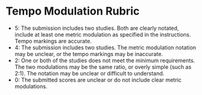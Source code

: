 # Tempo Modulation Rubric

- 5: The submission includes two studies. Both are clearly notated, include at least one metric modulation as specified in the instructions. Tempo markings are accurate.
- 4: The submission includes two studies. The metric modulation notation may be unclear, or the tempo markings may be inaccurate.
- 2: One or both of the studies does not meet the minimum requirements. The two modulations may be the same ratio, or overly simple (such as 2:1). The notation may be unclear or difficult to understand.
- 0: The submitted scores are unclear or do not include clear metric modulations. 
